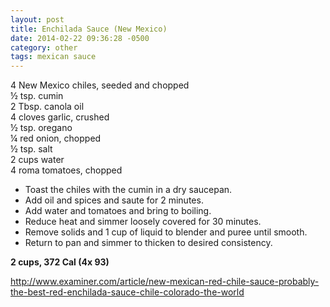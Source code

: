 ```yaml
---
layout: post
title: Enchilada Sauce (New Mexico)
date: 2014-02-22 09:36:28 -0500
category: other
tags: mexican sauce
---
```

4 New Mexico chiles, seeded and chopped  
½ tsp. cumin  
2 Tbsp. canola oil  
4 cloves garlic, crushed  
½ tsp. oregano  
¼ red onion, chopped  
½ tsp. salt  
2 cups water  
4 roma tomatoes, chopped  
<ul>
	<li>Toast the chiles with the cumin in a dry saucepan.</li>
	<li>Add oil and spices and saute for 2 minutes.</li>
	<li>Add water and tomatoes and bring to boiling.</li>
	<li>Reduce heat and simmer loosely covered for 30 minutes.</li>
	<li>Remove solids and 1 cup of liquid to blender and puree until smooth.</li>
	<li>Return to pan and simmer to thicken to desired consistency.</li>
</ul>
<strong>2 cups, 372 Cal (4x 93)</strong>
  
http://www.examiner.com/article/new-mexican-red-chile-sauce-probably-the-best-red-enchilada-sauce-chile-colorado-the-world  
